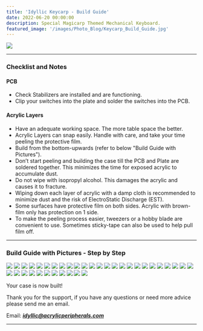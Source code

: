 ```yaml
---
title: 'Idyllic Keycarp - Build Guide'
date: 2022-06-20 00:00:00
description: Special Magicarp Themed Mechanical Keyboard.
featured_image: '/images/Photo_Blog/Keycarp_Build_Guide.jpg'
---
```


<div class="gallery" data-columns="1">
	<img src="/images/Photo_Blog/Keycarp_Build_Guide.jpg">
</div>

---

### Checklist and Notes

#### PCB
- Check Stabilizers are installed and are functioning. 
- Clip your switches into the plate and solder the switches into the PCB.

#### Acrylic Layers
- Have an adequate working space. The more table space the better.
- Acrylic Layers can snap easily. Handle with care, and take your time peeling the protective film. 
- Build from the bottom-upwards (refer to below "Build Guide with Pictures"). 
- Don’t start peeling and building the case till the PCB and Plate are soldered together. This minimizes the time for exposed acrylic to accumulate dust. 
- Do not wipe with isopropyl alcohol. This damages the acrylic and causes it to fracture. 
- Wiping down each layer of acrylic with a damp cloth is recommended to minimize dust and the risk of ElectroStatic Discharge (EST). 
- Some surfaces have protective film on both sides. Acrylic with brown-film only has protection on 1 side. 
- To make the peeling process easier, tweezers or a hobby blade are convenient to use. Sometimes sticky-tape can also be used to help pull film off.

---

### Build Guide with Pictures - Step by Step

<div class="gallery2" data-columns="1">
	<img src="/images/Photo_Blog/Keycarp_Build_0035.jpg">
	<img src="/images/Photo_Blog/Keycarp_Build_0034.jpg">
	<img src="/images/Photo_Blog/Keycarp_Build_0033.jpg">
	<img src="/images/Photo_Blog/Keycarp_Build_0032.jpg">
	<img src="/images/Photo_Blog/Keycarp_Build_0031.jpg">
	<img src="/images/Photo_Blog/Keycarp_Build_0030.jpg">
	<img src="/images/Photo_Blog/Keycarp_Build_0029.jpg">
	<img src="/images/Photo_Blog/Keycarp_Build_0028.jpg">
	<img src="/images/Photo_Blog/Keycarp_Build_0027.jpg">
	<img src="/images/Photo_Blog/Keycarp_Build_0026.jpg">
	<img src="/images/Photo_Blog/Keycarp_Build_0025.jpg">
	<img src="/images/Photo_Blog/Keycarp_Build_0024.jpg">
	<img src="/images/Photo_Blog/Keycarp_Build_0023.jpg">
	<img src="/images/Photo_Blog/Keycarp_Build_0022.jpg">
	<img src="/images/Photo_Blog/Keycarp_Build_0021.jpg">
	<img src="/images/Photo_Blog/Keycarp_Build_0020.jpg">
	<img src="/images/Photo_Blog/Keycarp_Build_0019.jpg">
	<img src="/images/Photo_Blog/Keycarp_Build_0018.jpg">
	<img src="/images/Photo_Blog/Keycarp_Build_0017.jpg">
	<img src="/images/Photo_Blog/Keycarp_Build_0016.jpg">
	<img src="/images/Photo_Blog/Keycarp_Build_0015.jpg">
	<img src="/images/Photo_Blog/Keycarp_Build_0014.jpg">
	<img src="/images/Photo_Blog/Keycarp_Build_0013.jpg">
	<img src="/images/Photo_Blog/Keycarp_Build_0012.jpg">
	<img src="/images/Photo_Blog/Keycarp_Build_0011.jpg">
	<img src="/images/Photo_Blog/Keycarp_Build_0010.jpg">
	<img src="/images/Photo_Blog/Keycarp_Build_0009.jpg">
	<img src="/images/Photo_Blog/Keycarp_Build_0008.jpg">
	<img src="/images/Photo_Blog/Keycarp_Build_0007.jpg">
	<img src="/images/Photo_Blog/Keycarp_Build_0006.jpg">
	<img src="/images/Photo_Blog/Keycarp_Build_0005.jpg">
	<img src="/images/Photo_Blog/Keycarp_Build_0004.jpg">
	<img src="/images/Photo_Blog/Keycarp_Build_0003.jpg">
	<img src="/images/Photo_Blog/Keycarp_Build_0002.jpg">
	<img src="/images/Photo_Blog/Keycarp_Build_0001.jpg">
	<img src="/images/Photo_Blog/Keycarp_Build_0000.jpg">
</div>


Your case is now built!

Thank you for the support, if you have any questions or need more advice please send me an email.

Email: ***idyllic@acrylicperipherals.com***

---
